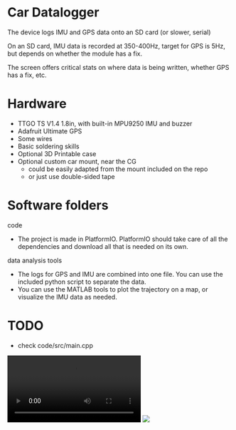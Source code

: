 # Car Datalogger
The device logs IMU and GPS data onto an SD card (or slower, serial)

On an SD card, IMU data is recorded at 350-400Hz, target for GPS is 5Hz, but depends on whether the module has a fix.

The screen offers critical stats on where data is being written, whether GPS has a fix, etc.

# Hardware
- TTGO TS V1.4 1.8in, with built-in MPU9250 IMU and buzzer
- Adafruit Ultimate GPS
- Some wires
- Basic soldering skills
- Optional 3D Printable case
- Optional custom car mount, near the CG 
  - could be easily adapted from the mount included on the repo
  - or just use double-sided tape

# Software folders
code
- The project is made in PlatformIO. PlatformIO should take care of all the dependencies and download all that is needed on its own.

data analysis tools
- The logs for GPS and IMU are combined into one file. You can use the included python script to separate the data.
- You can use the MATLAB tools to plot the trajectory on a map, or visualize the IMU data as needed.

# TODO
- check code/src/main.cpp
 
![](media/datalogger.mp4)
![](media/photo.png)
